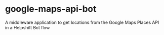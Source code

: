 # google-maps-api-bot
A middleware application to get locations from the Google Maps Places API in a Helpshift Bot flow
